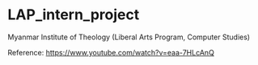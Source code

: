 # LAP_intern_project
Myanmar Institute of Theology (Liberal Arts Program, Computer Studies)

Reference: https://www.youtube.com/watch?v=eaa-7HLcAnQ
